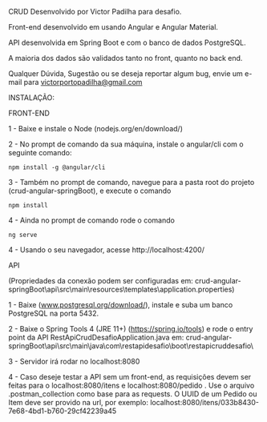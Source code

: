 CRUD Desenvolvido por Victor Padilha para desafio.

Front-end desenvolvido em usando Angular e Angular Material.

API desenvolvida em Spring Boot e com o banco de dados PostgreSQL.

A maioria dos dados são validados tanto no front, quanto no back end. 

Qualquer Dúvida, Sugestão ou se deseja reportar algum bug, envie um e-mail para victorportopadilha@gmail.com


INSTALAÇÃO:

FRONT-END

1 - Baixe e instale o Node (nodejs.org/en/download/)

2 - No prompt de comando da sua máquina, instale o angular/cli com o seguinte comando:

	npm install -g @angular/cli

3 - Também no prompt de comando, navegue para a pasta root do projeto (crud-angular-springBoot), e execute o comando 

	npm install

4 - Ainda no prompt de comando rode o comando

	ng serve

4 - Usando o seu navegador, acesse http://localhost:4200/

API

(Propriedades da conexão podem ser configuradas em: crud-angular-springBoot\api\src\main\resources\templates\application.properties)

1 - Baixe (www.postgresql.org/download/), instale e suba um banco PostgreSQL na porta 5432.


2 - Baixe o Spring Tools 4 (JRE 11+) (https://spring.io/tools) e rode o entry point da API RestApiCrudDesafioApplication.java em: crud-angular-springBoot\api\src\main\java\com\restapidesafio\boot\restapicruddesafio\


3 - Servidor irá rodar no localhost:8080


4 - Caso deseje testar a API sem um front-end, as requisições devem ser feitas para o localhost:8080/itens e localhost:8080/pedido . Use o arquivo .postman_collection 
como base para as requests. O UUID de um Pedido ou Item deve ser provido na url, por exemplo: localhost:8080/itens/033b8430-7e68-4bd1-b760-29cf42239a45

 





 	

